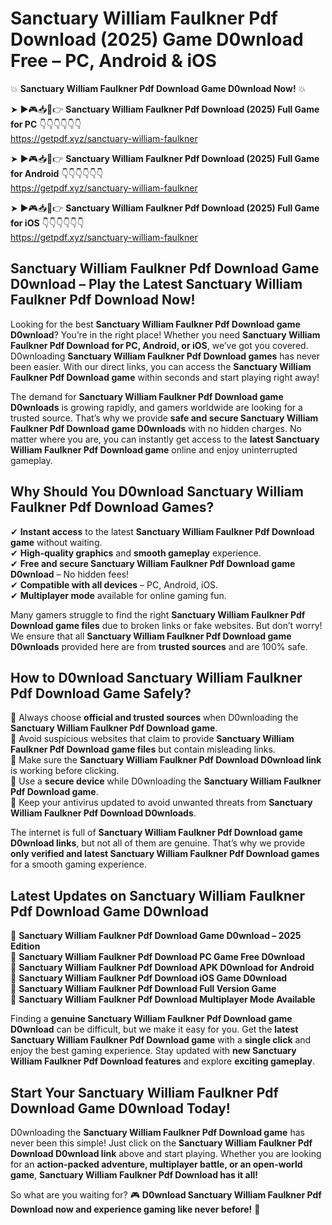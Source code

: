 # Sanctuary William Faulkner Pdf Download (2025) Game D0wnload Free – PC, Android & iOS

💥 **Sanctuary William Faulkner Pdf Download Game D0wnload Now!** 💥  

➤ ►🎮📥📱👉 **Sanctuary William Faulkner Pdf Download (2025) Full Game for PC** 👇👇👇👇👇👇  
https://getpdf.xyz/sanctuary-william-faulkner  

➤ ►🎮📥📱👉 **Sanctuary William Faulkner Pdf Download (2025) Full Game for Android** 👇👇👇👇👇👇  
https://getpdf.xyz/sanctuary-william-faulkner  

➤ ►🎮📥📱👉 **Sanctuary William Faulkner Pdf Download (2025) Full Game for iOS** 👇👇👇👇👇👇  
https://getpdf.xyz/sanctuary-william-faulkner  

## Sanctuary William Faulkner Pdf Download Game D0wnload – Play the Latest Sanctuary William Faulkner Pdf Download Now!

Looking for the best **Sanctuary William Faulkner Pdf Download game D0wnload**? You’re in the right place! Whether you need **Sanctuary William Faulkner Pdf Download for PC, Android, or iOS**, we’ve got you covered. D0wnloading **Sanctuary William Faulkner Pdf Download games** has never been easier. With our direct links, you can access the **Sanctuary William Faulkner Pdf Download game** within seconds and start playing right away!  

The demand for **Sanctuary William Faulkner Pdf Download game D0wnloads** is growing rapidly, and gamers worldwide are looking for a trusted source. That’s why we provide **safe and secure Sanctuary William Faulkner Pdf Download game D0wnloads** with no hidden charges. No matter where you are, you can instantly get access to the **latest Sanctuary William Faulkner Pdf Download game** online and enjoy uninterrupted gameplay.  

## **Why Should You D0wnload Sanctuary William Faulkner Pdf Download Games?**  

✔ **Instant access** to the latest **Sanctuary William Faulkner Pdf Download game** without waiting.  
✔ **High-quality graphics** and **smooth gameplay** experience.  
✔ **Free and secure Sanctuary William Faulkner Pdf Download game D0wnload** – No hidden fees!  
✔ **Compatible with all devices** – PC, Android, iOS.  
✔ **Multiplayer mode** available for online gaming fun.  

Many gamers struggle to find the right **Sanctuary William Faulkner Pdf Download game files** due to broken links or fake websites. But don’t worry! We ensure that all **Sanctuary William Faulkner Pdf Download game D0wnloads** provided here are from **trusted sources** and are 100% safe.  

## **How to D0wnload Sanctuary William Faulkner Pdf Download Game Safely?**  

📌 Always choose **official and trusted sources** when D0wnloading the **Sanctuary William Faulkner Pdf Download game**.  
📌 Avoid suspicious websites that claim to provide **Sanctuary William Faulkner Pdf Download game files** but contain misleading links.  
📌 Make sure the **Sanctuary William Faulkner Pdf Download D0wnload link** is working before clicking.  
📌 Use a **secure device** while D0wnloading the **Sanctuary William Faulkner Pdf Download game**.  
📌 Keep your antivirus updated to avoid unwanted threats from **Sanctuary William Faulkner Pdf Download D0wnloads**.  

The internet is full of **Sanctuary William Faulkner Pdf Download game D0wnload links**, but not all of them are genuine. That’s why we provide **only verified and latest Sanctuary William Faulkner Pdf Download games** for a smooth gaming experience.  

## **Latest Updates on Sanctuary William Faulkner Pdf Download Game D0wnload**  

🔹 **Sanctuary William Faulkner Pdf Download Game D0wnload – 2025 Edition**  
🔹 **Sanctuary William Faulkner Pdf Download PC Game Free D0wnload**  
🔹 **Sanctuary William Faulkner Pdf Download APK D0wnload for Android**  
🔹 **Sanctuary William Faulkner Pdf Download iOS Game D0wnload**  
🔹 **Sanctuary William Faulkner Pdf Download Full Version Game**  
🔹 **Sanctuary William Faulkner Pdf Download Multiplayer Mode Available**  

Finding a **genuine Sanctuary William Faulkner Pdf Download game D0wnload** can be difficult, but we make it easy for you. Get the **latest Sanctuary William Faulkner Pdf Download game** with a **single click** and enjoy the best gaming experience. Stay updated with **new Sanctuary William Faulkner Pdf Download features** and explore **exciting gameplay**.  

## **Start Your Sanctuary William Faulkner Pdf Download Game D0wnload Today!**  

D0wnloading the **Sanctuary William Faulkner Pdf Download game** has never been this simple! Just click on the **Sanctuary William Faulkner Pdf Download D0wnload link** above and start playing. Whether you are looking for an **action-packed adventure, multiplayer battle, or an open-world game**, **Sanctuary William Faulkner Pdf Download has it all!**  

So what are you waiting for? 🎮 **D0wnload Sanctuary William Faulkner Pdf Download now and experience gaming like never before!** 🚀  